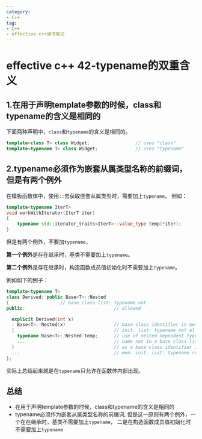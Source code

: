 ```yaml
---
category: 
- C++
tag:
- C++
- effective c++读书笔记
---
```


# effective c++ 42-typename的双重含义

## 1.在用于声明template参数的时候，class和typename的含义是相同的

下面两种声明中，```class```和```typename```的含义是相同的。

```cpp
template<class T> class Widget;                 // uses "class"
template<typename T> class Widget;              // uses "typename"
```
## 2.typename必须作为嵌套从属类型名称的前缀词， 但是有两个例外

在模板函数体中，使用``::``去获取嵌套从属类型时，需要加上```typename```， 例如：
```cpp
template<typename IterT>
void workWithIterator(IterT iter)
{
	typename std::iterator_traits<IterT>::value_type temp(*iter);
}
```

但是有两个例外，不要加```typename```，

**第一个例外**是存在继承时，基类不需要加上```typename```。

**第二个例外**是存在继承时，构造函数成员值初始化时不需要加上```typename```。

例如如下的例子：
```cpp
template<typename T>
class Derived: public Base<T>::Nested
{ 					// base class list: typename not
public:                                 // allowed

  explicit Derived(int x) 
  : Base<T>::Nested(x)                  // base class identifier in mem
  {                                     // init. list: typename not allowed
    typename Base<T>::Nested temp;      // use of nested dependent type
    ...                                 // name not in a base class list or
  }                                     // as a base class identifier in a
  ...                                   // mem. init. list: typename required
};

```

实际上总结起来就是在```typename```只允许在函数体内部出现。


## 总结
- 在用于声明template参数的时候，class和typename的含义是相同的
- typename必须作为嵌套从属类型名称的前缀词, 但是这一原则有两个例外，一个在在继承时，基类不需要加上```typename```， 二是在构造函数成员值初始化时不需要加上```typename```